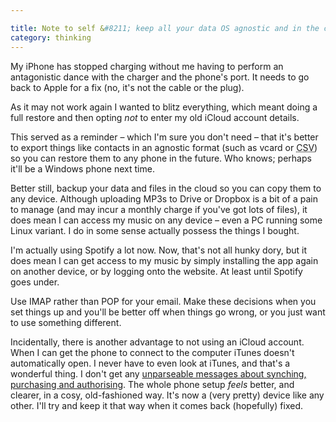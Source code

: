 ```yaml
---

title: Note to self &#8211; keep all your data OS agnostic and in the cloud, and don't live your life on your phone
category: thinking
---
```


My iPhone has stopped charging without me having to perform an antagonistic dance with the charger and the phone's port. It needs to go back to Apple for a fix (no, it's not the cable or the plug).

As it may not work again I wanted to blitz everything, which meant doing a full restore and then opting _not_ to enter my old iCloud account details.

This served as a reminder &#8211; which I'm sure you don't need &#8211; that it's better to export things like contacts in an agnostic format (such as vcard or <abbr title="Comma Separated Values">CSV</abbr>) so you can restore them to any phone in the future. Who knows; perhaps it'll be a Windows phone next time.

Better still, backup your data and files in the cloud so you can copy them to any device. Although uploading MP3s to Drive or Dropbox is a bit of a pain to manage (and may incur a monthly charge if you've got lots of files), it does mean I can access my music on any device &#8211; even a PC running some Linux variant. I do in some sense actually possess the things I bought.

I'm actually using Spotify a lot now. Now, that's not all hunky dory, but it does mean I can get access to my music by simply installing the app again on another device, or by logging onto the website. At least until Spotify goes under.

Use IMAP rather than POP for your email. Make these decisions when you set things up and you'll be better off when things go wrong, or you just want to use something different.

Incidentally, there is another advantage to not using an iCloud account. When I can get the phone to connect to the computer iTunes doesn't automatically open. I never have to even look at iTunes, and that's a wonderful thing. I don't get any [unparseable messages about synching, purchasing and authorising](https://twitter.com/leonpaternoster/status/732831662803947521). The whole phone setup _feels_ better, and clearer, in a cosy, old-fashioned way. It's now a (very pretty) device like any other. I'll try and keep it that way when it comes back (hopefully) fixed.
